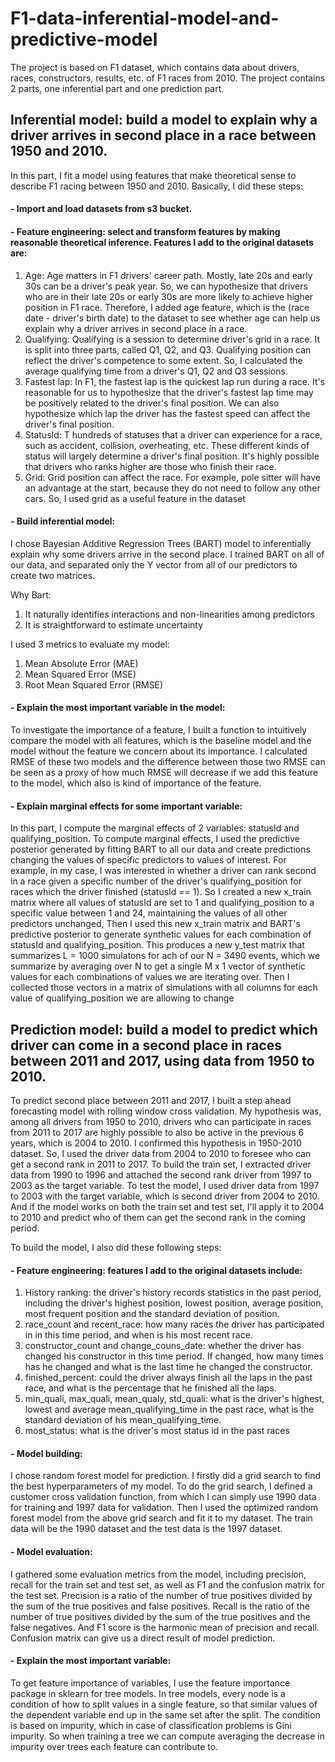 # F1-data-inferential-model-and-predictive-model

The project is based on F1 dataset, which contains data about drivers, races, constructors, results, etc. of F1 races from 2010. The project contains 2 parts, one inferential part and one prediction part. 

## Inferential model: build a model to explain why a driver arrives in second place in a race between 1950 and 2010. 
In this part, I fit a model using features that make theoretical sense to describe F1 racing between 1950 and 2010. Basically, I did these steps:

#### - Import and load datasets from s3 bucket.

#### - Feature engineering: select and transform features by making reasonable theoretical inference. Features I add to the original datasets are:
1. Age: Age matters in F1 drivers' career path. Mostly, late 20s and early 30s can be a driver's peak year. So, we can hypothesize that drivers who are in their late 20s or early 30s are more likely to achieve higher position in F1 race. Therefore, I added age feature, which is the (race date - driver's birth date) to the dataset to see whether age can help us explain why a driver arrives in second place in a race.
2. Qualifying: Qualifying is a session to determine driver's grid in a race. It is split into three parts, called Q1, Q2, and Q3. Qualifying position can reflect the driver's competence to some extent. So, I calculated the average qualifying time from a driver's Q1, Q2 and Q3 sessions.
3. Fastest lap: In F1, the fastest lap is the quickest lap run during a race. It's reasonable for us to hypothesize that the driver's fastest lap time may be positively related to the driver's final position. We can also hypothesize which lap the driver has the fastest speed can affect the driver's final position. 
4. StatusId: T hundreds of statuses that a driver can experience for a race, such as accident, collision, overheating, etc. These different kinds of status will largely determine a driver's final position. It's highly possible that drivers who ranks higher are those who finish their race. 
5. Grid: Grid position can affect the race. For example, pole sitter will have an advantage at the start, because they do not need to follow any other cars. So, I used grid as a useful feature in the dataset

#### - Build inferential model:
I chose Bayesian Additive Regression Trees (BART) model to inferentially explain why some drivers arrive in the second place. I trained BART on all of our data, and separated only the Y vector from all of our predictors to create two matrices.

Why Bart:
1.	It naturally identifies interactions and non-linearities among predictors
2.	It is straightforward to estimate uncertainty

I used 3 metrics to evaluate my model:
1.	Mean Absolute Error (MAE)
2.	Mean Squared Error (MSE)
3.	Root Mean Squared Error (RMSE)

#### - Explain the most important variable in the model:
To investigate the importance of a feature, I built a function to intuitively compare the model with all features, which is the baseline model and the model without the feature we concern about its importance. I calculated RMSE of these two models and the difference between those two RMSE can be seen as a proxy of how much RMSE will decrease if we add this feature to the model, which also is kind of importance of the feature.

#### - Explain marginal effects for some important variable:
In this part, I compute the marginal effects of 2 variables: statusId and qualifying_position. To compute marginal effects, I used the predictive posterior generated by fitting BART to all our data and create predictions changing the values of specific predictors to values of interest. For example, in my case, I was interested in whether a driver can rank second in a race given a specific number of the driver's qualifying_position for races which the driver finished (statusId == 1). So I created a new x_train matrix where all values of statusId are set to 1 and qualifying_position to a specific value between 1 and 24, maintaining the values of all other predictors unchanged, Then I used this new x_train matrix and BART's predictive posterior to generate synthetic values for each combination of statusId and qualifying_position. This produces a new y_test matrix that summarizes L = 1000 simulatons for ach of our N = 3490 events, which we summarize by averaging over N to get a single M x 1 vector of synthetic values for each combinations of values we are iterating over. Then I collected those vectors in a matrix of simulations with all columns for each value of qualifying_position we are allowing to change

## Prediction model: build a model to predict which driver can come in a second place in races between 2011 and 2017, using data from 1950 to 2010.
To predict second place between 2011 and 2017, I built a step ahead forecasting model with rolling window cross validation. My hypothesis was, among all drivers from 1950 to 2010, drivers who can participate in races from 2011 to 2017 are highly possible to also be active in the previous 6 years, which is 2004 to 2010. I confirmed this hypothesis in 1950-2010 dataset. 
So, I used the driver data from 2004 to 2010 to foresee who can get a second rank in 2011 to 2017. To build the train set, I extracted driver data from 1990 to 1996 and attached the second rank driver from 1997 to 2003 as the target variable. To test the model, I used driver data from 1997 to 2003 with the target variable, which is second driver from 2004 to 2010. And if the model works on both the train set and test set, I'll apply it to 2004 to 2010 and predict who of them can get the second rank in the coming period.

To build the model, I also did these following steps:

#### - Feature engineering: features I add to the original datasets include:
1. History ranking: the driver's history records statistics in the past period, including the driver's highest position, lowest position, average position, most frequent position and the standard deviation of position.
2. race_count and recent_race: how many races the driver has participated in in this time period, and when is his most recent race.
3. constructor_count and change_couns_date: whether the driver has changed his constructor in this time period. If changed, how many times has he changed and what is the last time he changed the constructor.
4. finished_percent: could the driver always finish all the laps in the past race, and what is the percentage that he finished all the laps.
5. min_quali, max_quali, mean_qualy, std_quali: what is the driver's highest, lowest and average mean_qualifying_time in the past race, what is the standard deviation of his mean_qualifying_time.
6. most_status: what is the driver's most status id in the past races

#### - Model building:
I chose random forest model for prediction. I firstly did a grid search to find the best hyperparameters of my model. To do the grid search, l defined a customer cross validation function, from which I can simply use 1990 data for training and 1997 data for validation.
Then I used the optimized random forest model from the above grid search and fit it to my dataset. The train data will be the 1990 dataset and the test data is the 1997 dataset. 

#### - Model evaluation:
I gathered some evaluation metrics from the model, including precision, recall for the train set and test set, as well as F1 and the confusion matrix for the test set. Precision is a ratio of the number of true positives divided by the sum of the true positives and false positives. Recall is the ratio of the number of true positives divided by the sum of the true positives and the false negatives. And F1 score is the harmonic mean of precision and recall. Confusion matrix can give us a direct result of model prediction.

#### - Explain the most important variable:
To get feature importance of variables, I use the feature importance package in sklearn for tree models. In tree models, every node is a condition of how to split values in a single feature, so that similar values of the dependent variable end up in the same set after the split. The condition is based on impurity, which in case of classification problems is Gini impurity. So when training a tree we can compute averaging the decrease in impurity over trees each feature can contribute to.
